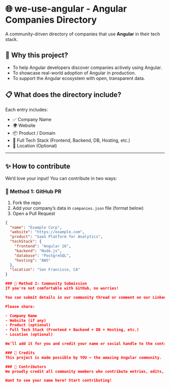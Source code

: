# 🌐 we-use-angular - Angular Companies Directory

A community-driven directory of companies that use **Angular** in their tech stack.

## 🚀 Why this project?

- To help Angular developers discover companies actively using Angular.
- To showcase real-world adoption of Angular in production.
- To support the Angular ecosystem with open, transparent data.

## 📋 What does the directory include?

Each entry includes:
- ✅ Company Name
- 🌍 Website
- 📦 Product / Domain
- 🧱 Full Tech Stack (Frontend, Backend, DB, Hosting, etc.)
- 📍 Location (Optional)

---

## ✨ How to contribute

We’d love your input! You can contribute in two ways:

### 📝 Method 1: GitHub PR

1. Fork the repo
2. Add your company’s data in `companies.json` file (format below)
3. Open a Pull Request

```json
{
  "name": "Example Corp",
  "website": "https://example.com",
  "product": "SaaS Platform for Analytics",
  "techStack": {
    "frontend": "Angular 16",
    "backend": "Node.js",
    "database": "PostgreSQL",
    "hosting": "AWS"
  },
  "location": "San Francisco, CA"
}

### 💬 Method 2: Community Submission
If you're not comfortable with GitHub, no worries!

You can submit details in our community thread or comment on our LinkedIn post.

Please share:

- Company Name
- Website (if any)
- Product (optional)
- Full Tech Stack (Frontend + Backend + DB + Hosting, etc.)
- Location (optional)

We’ll add it for you and credit your name or social handle to the contributors list!

### 🙌 Credits
This project is made possible by YOU — the amazing Angular community.

### 💖 Contributors
We proudly credit all community members who contribute entries, edits, or feedback.

Want to see your name here? Start contributing!
